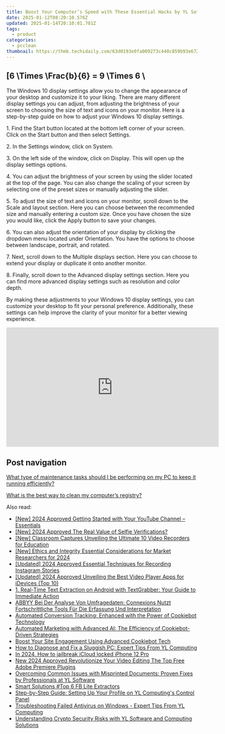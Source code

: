 ```yaml
---
title: Boost Your Computer’s Speed with These Essential Hacks by YL Software Experts
date: 2025-01-12T08:20:10.576Z
updated: 2025-01-14T20:10:01.701Z
tags:
  - product
categories:
  - pcclean
thumbnail: https://thmb.techidaily.com/63d0193e0fa009273c448c859b93e6725b6f99b3ee60a88ba18b85321387d187.jpg
---
```


## \[6 \Times \Frac{b}{6} = 9 \Times 6 \

The Windows 10 display settings allow you to change the appearance of your desktop and customize it to your liking. There are many different display settings you can adjust, from adjusting the brightness of your screen to choosing the size of text and icons on your monitor. Here is a step-by-step guide on how to adjust your Windows 10 display settings. 

1\. Find the Start button located at the bottom left corner of your screen. Click on the Start button and then select Settings.

2\. In the Settings window, click on System.

3\. On the left side of the window, click on Display. This will open up the display settings options. 

4\. You can adjust the brightness of your screen by using the slider located at the top of the page. You can also change the scaling of your screen by selecting one of the preset sizes or manually adjusting the slider.

5\. To adjust the size of text and icons on your monitor, scroll down to the Scale and layout section. Here you can choose between the recommended size and manually entering a custom size. Once you have chosen the size you would like, click the Apply button to save your changes.

6\. You can also adjust the orientation of your display by clicking the dropdown menu located under Orientation. You have the options to choose between landscape, portrait, and rotated.

7\. Next, scroll down to the Multiple displays section. Here you can choose to extend your display or duplicate it onto another monitor.

8\. Finally, scroll down to the Advanced display settings section. Here you can find more advanced display settings such as resolution and color depth. 

By making these adjustments to your Windows 10 display settings, you can customize your desktop to fit your personal preference. Additionally, these settings can help improve the clarity of your monitor for a better viewing experience.

<!-- affiliate ads begin -->
<iframe width="560" height="315" src="https://www.youtube.com/embed/wVVp-GggK3U?si=RJb1ClNQV7GjTu_3" title="YouTube video player" frameborder="0" allow="accelerometer; autoplay; clipboard-write; encrypted-media; gyroscope; picture-in-picture; web-share" referrerpolicy="strict-origin-when-cross-origin" allowfullscreen></iframe>
<!-- affiliate ads end -->

## Post navigation

[What type of maintenance tasks should I be performing on my PC to keep it running efficiently?](https://tools.techidaily.com/pcclean/products/)

[What is the best way to clean my computer’s registry?](https://tools.techidaily.com/pcclean/products/)

<ins class="adsbygoogle"
     style="display:block"
     data-ad-format="autorelaxed"
     data-ad-client="ca-pub-7571918770474297"
     data-ad-slot="1223367746"></ins>

<ins class="adsbygoogle"
     style="display:block"
     data-ad-client="ca-pub-7571918770474297"
     data-ad-slot="8358498916"
     data-ad-format="auto"
     data-full-width-responsive="true"></ins>

<span class="atpl-alsoreadstyle">Also read:</span>
<div><ul>
<li><a href="https://eaxpv-info.techidaily.com/new-2024-approved-getting-started-with-your-youtube-channel-essentials/"><u>[New] 2024 Approved Getting Started with Your YouTube Channel – Essentials</u></a></li>
<li><a href="https://instagram-clips.techidaily.com/new-2024-approved-the-real-value-of-selfie-verifications/"><u>[New] 2024 Approved The Real Value of Selfie Verifications?</u></a></li>
<li><a href="https://digital-screen-recording.techidaily.com/new-classroom-captures-unveiling-the-ultimate-10-video-recorders-for-education/"><u>[New] Classroom Captures Unveiling the Ultimate 10 Video Recorders for Education</u></a></li>
<li><a href="https://article-helps.techidaily.com/new-ethics-and-integrity-essential-considerations-for-market-researchers-for-2024/"><u>[New] Ethics and Integrity Essential Considerations for Market Researchers for 2024</u></a></li>
<li><a href="https://instagram-videos.techidaily.com/updated-2024-approved-essential-techniques-for-recording-instagram-stories/"><u>[Updated] 2024 Approved Essential Techniques for Recording Instagram Stories</u></a></li>
<li><a href="https://fox-blue.techidaily.com/updated-2024-approved-unveiling-the-best-video-player-apps-for-idevices-top-10/"><u>[Updated] 2024 Approved Unveiling the Best Video Player Apps for iDevices (Top 10)</u></a></li>
<li><a href="https://discover-alternatives.techidaily.com/1-real-time-text-extraction-on-android-with-textgrabber-your-guide-to-immediate-action/"><u>1. Real-Time Text Extraction on Android with TextGrabber: Your Guide to Immediate Action</u></a></li>
<li><a href="https://discover-alternatives.techidaily.com/abbyy-bei-der-analyse-von-umfragedaten-connexions-nutzt-fortschrittliche-tools-fur-die-erfassung-und-interpretation/"><u>ABBYY Bei Der Analyse Von Umfragedaten: Connexions Nutzt Fortschrittliche Tools Für Die Erfassung Und Interpretation</u></a></li>
<li><a href="https://discover-alternatives.techidaily.com/automated-conversion-tracking-enhanced-with-the-power-of-cookiebot-technology/"><u>Automated Conversion Tracking: Enhanced with the Power of Cookiebot Technology</u></a></li>
<li><a href="https://discover-alternatives.techidaily.com/automated-marketing-with-advanced-ai-the-efficiency-of-cookiebot-driven-strategies/"><u>Automated Marketing with Advanced AI: The Efficiency of Cookiebot-Driven Strategies</u></a></li>
<li><a href="https://discover-alternatives.techidaily.com/boost-your-site-engagement-using-advanced-cookiebot-tech/"><u>Boost Your Site Engagement Using Advanced Cookiebot Tech</u></a></li>
<li><a href="https://discover-alternatives.techidaily.com/how-to-diagnose-and-fix-a-sluggish-pc-expert-tips-from-yl-computing/"><u>How to Diagnose and Fix a Sluggish PC: Expert Tips From YL Computing</u></a></li>
<li><a href="https://activate-lock.techidaily.com/in-2024-how-to-jailbreak-icloud-locked-iphone-12-pro-by-drfone-ios/"><u>In 2024, How to jailbreak iCloud locked iPhone 12 Pro</u></a></li>
<li><a href="https://video-ai-editor.techidaily.com/new-2024-approved-revolutionize-your-video-editing-the-top-free-adobe-premiere-plugins/"><u>New 2024 Approved Revolutionize Your Video Editing The Top Free Adobe Premiere Plugins</u></a></li>
<li><a href="https://discover-alternatives.techidaily.com/overcoming-common-issues-with-misprinted-documents-proven-fixes-by-professionals-at-yl-software/"><u>Overcoming Common Issues with Misprinted Documents: Proven Fixes by Professionals at YL Software</u></a></li>
<li><a href="https://facebook-video-content.techidaily.com/smart-solutions-top-6-fb-lite-extractors/"><u>Smart Solutions #Top 6 FB Lite Extractors</u></a></li>
<li><a href="https://discover-alternatives.techidaily.com/step-by-step-guide-setting-up-your-profile-on-yl-computings-control-panel/"><u>Step-by-Step Guide: Setting Up Your Profile on YL Computing's Control Panel</u></a></li>
<li><a href="https://discover-alternatives.techidaily.com/troubleshooting-failed-antivirus-on-windows-expert-tips-from-yl-computing/"><u>Troubleshooting Failed Antivirus on Windows - Expert Tips From YL Computing</u></a></li>
<li><a href="https://fox-metric.techidaily.com/understanding-crypto-security-risks-with-yl-software-and-computing-solutions/"><u>Understanding Crypto Security Risks with YL Software and Computing Solutions</u></a></li>
</ul></div>

